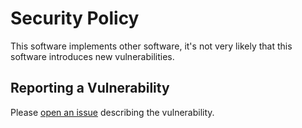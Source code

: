 # Security Policy

This software implements other software, it's not very likely that this software introduces new vulnerabilities.

## Reporting a Vulnerability

Please [open an issue](https://github.com/tehtbl/ansible-role-dotfiles/issues) describing the vulnerability.
